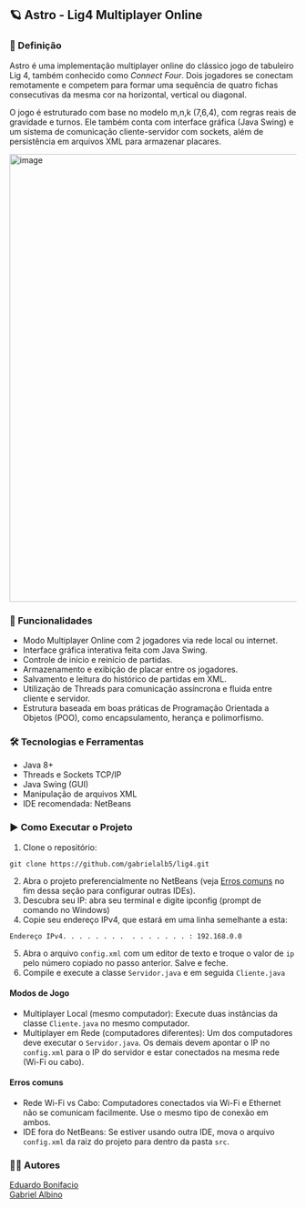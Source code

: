 ## 🪐 Astro - Lig4 Multiplayer Online

### 📌 Definição

Astro é uma implementação multiplayer online do clássico jogo de tabuleiro Lig 4, também conhecido como <i>Connect Four</i>. Dois jogadores se conectam remotamente e competem para formar uma sequência de quatro fichas consecutivas da mesma cor na horizontal, vertical ou diagonal.

O jogo é estruturado com base no modelo m,n,k (7,6,4), com regras reais de gravidade e turnos. Ele também conta com interface gráfica (Java Swing) e um sistema de comunicação cliente-servidor com sockets, além de persistência em arquivos XML para armazenar placares.

<img width="1377" height="787" alt="image" src="https://github.com/user-attachments/assets/53a22aab-53be-4cc0-a44c-dd53dd993f8a" />

### 🚀 Funcionalidades
- Modo Multiplayer Online com 2 jogadores via rede local ou internet.
- Interface gráfica interativa feita com Java Swing.
- Controle de início e reinício de partidas.
- Armazenamento e exibição de placar entre os jogadores.
- Salvamento e leitura do histórico de partidas em XML.
- Utilização de Threads para comunicação assíncrona e fluida entre cliente e servidor.
- Estrutura baseada em boas práticas de Programação Orientada a Objetos (POO), como encapsulamento, herança e polimorfismo.

### 🛠️ Tecnologias e Ferramentas</h2>
- Java 8+
- Threads e Sockets TCP/IP
- Java Swing (GUI)
- Manipulação de arquivos XML
- IDE recomendada: NetBeans

### ▶️ Como Executar o Projeto

1. Clone o repositório:

```
git clone https://github.com/gabrielalb5/lig4.git
```

2. Abra o projeto preferencialmente no NetBeans (veja [Erros comuns](#erros-comuns) no fim dessa seção para configurar outras IDEs).
3. Descubra seu IP: abra seu terminal e digite ipconfig (prompt de comando no Windows)
4. Copie seu endereço IPv4, que estará em uma linha semelhante a esta:
```
Endereço IPv4. . . . . . . .  . . . . . . . : 192.168.0.0
```
5. Abra o arquivo `config.xml` com um editor de texto e troque o valor de `ip` pelo número copiado no passo anterior. Salve e feche.
6. Compile e execute a classe `Servidor.java` e em seguida `Cliente.java`

#### Modos de Jogo
- Multiplayer Local (mesmo computador): Execute duas instâncias da classe `Cliente.java` no mesmo computador.
- Multiplayer em Rede (computadores diferentes): Um dos computadores deve executar o `Servidor.java`. Os demais devem apontar o IP no `config.xml` para o IP do servidor e estar conectados na mesma rede (Wi-Fi ou cabo).

#### Erros comuns
- Rede Wi-Fi vs Cabo: Computadores conectados via Wi-Fi e Ethernet não se comunicam facilmente. Use o mesmo tipo de conexão em ambos.
- IDE fora do NetBeans: Se estiver usando outra IDE, mova o arquivo `config.xml` da raiz do projeto para dentro da pasta `src`.

### 🧑‍💻 Autores
<a href="https://www.linkedin.com/in/eduardo-bonifacio-0a802b2a8/">Eduardo Bonifacio</a><br>
<a href="https://www.linkedin.com/in/gabrielalbino05/">Gabriel Albino</a>
